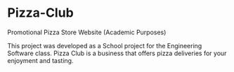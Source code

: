 # Pizza-Club
Promotional Pizza Store Website (Academic Purposes)

This project was developed as a School project for the Engineering Software class.
Pizza Club is a business that offers pizza deliveries for your enjoyment and tasting.
